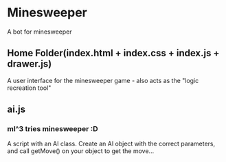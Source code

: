 # Minesweeper
 A bot for minesweeper

## Home Folder(index.html + index.css + index.js + drawer.js)
A user interface for the minesweeper game - also acts as the "logic recreation tool"

## ai.js
### ml^3 tries minesweeper :D
A script with an AI class. Create an AI object with the correct parameters, and call getMove() on your object to get the move...
